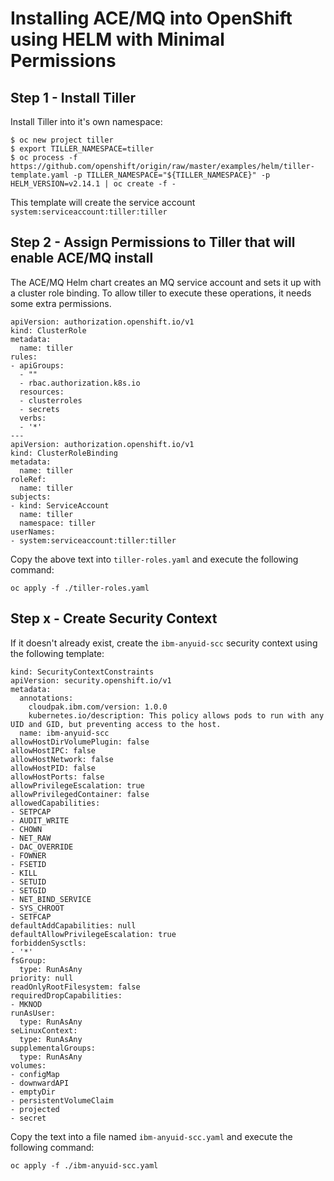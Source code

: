 # Installing ACE/MQ into OpenShift using HELM with Minimal Permissions

## Step 1 - Install Tiller

Install Tiller into it's own namespace:

```
$ oc new project tiller
$ export TILLER_NAMESPACE=tiller
$ oc process -f https://github.com/openshift/origin/raw/master/examples/helm/tiller-template.yaml -p TILLER_NAMESPACE="${TILLER_NAMESPACE}" -p HELM_VERSION=v2.14.1 | oc create -f -
```

This template will create the service account `system:serviceaccount:tiller:tiller`

## Step 2 - Assign Permissions to Tiller that will enable ACE/MQ install

The ACE/MQ Helm chart creates an MQ service account and sets it up with a cluster role binding.  To allow tiller to execute these operations, it needs some extra permissions.  

```
apiVersion: authorization.openshift.io/v1
kind: ClusterRole
metadata:
  name: tiller
rules:
- apiGroups:
  - ""
  - rbac.authorization.k8s.io
  resources:
  - clusterroles
  - secrets
  verbs:
  - '*'
---
apiVersion: authorization.openshift.io/v1
kind: ClusterRoleBinding
metadata:
  name: tiller
roleRef:
  name: tiller
subjects:
- kind: ServiceAccount
  name: tiller
  namespace: tiller
userNames:
- system:serviceaccount:tiller:tiller
```

Copy the above text into `tiller-roles.yaml` and execute the following command:

`oc apply -f ./tiller-roles.yaml`


## Step x - Create Security Context

If it doesn't already exist, create the `ibm-anyuid-scc` security context using the following template:

```
kind: SecurityContextConstraints
apiVersion: security.openshift.io/v1
metadata:
  annotations:
    cloudpak.ibm.com/version: 1.0.0
    kubernetes.io/description: This policy allows pods to run with any UID and GID, but preventing access to the host.
  name: ibm-anyuid-scc
allowHostDirVolumePlugin: false
allowHostIPC: false
allowHostNetwork: false
allowHostPID: false
allowHostPorts: false
allowPrivilegeEscalation: true
allowPrivilegedContainer: false
allowedCapabilities:
- SETPCAP
- AUDIT_WRITE
- CHOWN
- NET_RAW
- DAC_OVERRIDE
- FOWNER
- FSETID
- KILL
- SETUID
- SETGID
- NET_BIND_SERVICE
- SYS_CHROOT
- SETFCAP
defaultAddCapabilities: null
defaultAllowPrivilegeEscalation: true
forbiddenSysctls:
- '*'
fsGroup:
  type: RunAsAny
priority: null
readOnlyRootFilesystem: false
requiredDropCapabilities:
- MKNOD
runAsUser:
  type: RunAsAny
seLinuxContext:
  type: RunAsAny
supplementalGroups:
  type: RunAsAny
volumes:
- configMap
- downwardAPI
- emptyDir
- persistentVolumeClaim
- projected
- secret
```

Copy the text into a file named `ibm-anyuid-scc.yaml` and execute the following command:

```
oc apply -f ./ibm-anyuid-scc.yaml
```
